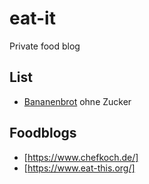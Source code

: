 # eat-it

Private food blog

## List

- [Bananenbrot](recipes/bananenbrot.md) ohne Zucker

## Foodblogs

- [https://www.chefkoch.de/]
- [https://www.eat-this.org/]
